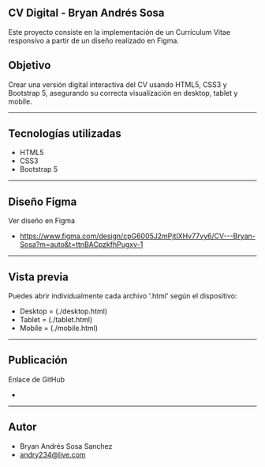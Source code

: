 ## CV Digital - Bryan Andrés Sosa

Este proyecto consiste en la implementación de un Currículum Vitae responsivo a partir de un diseño realizado en Figma.

## Objetivo

Crear una versión digital interactiva del CV usando HTML5, CSS3 y Bootstrap 5, asegurando su correcta visualización en desktop, tablet y mobile.

---

## Tecnologías utilizadas

- HTML5  
- CSS3  
- Bootstrap 5   

---

## Diseño Figma

Ver diseño en Figma

- https://www.figma.com/design/cpG6005J2mPjtIXHv77vy6/CV---Bryan-Sosa?m=auto&t=ttnBACpzkfhPugxv-1

---

## Vista previa

Puedes abrir individualmente cada archivo '.html' según el dispositivo:

- Desktop = (./desktop.html)
- Tablet = (./tablet.html)
- Mobile = (./mobile.html)

---

## Publicación

Enlace de GitHub

- 

---

## Autor

- Bryan Andrés Sosa Sanchez  
- andry234@live.com